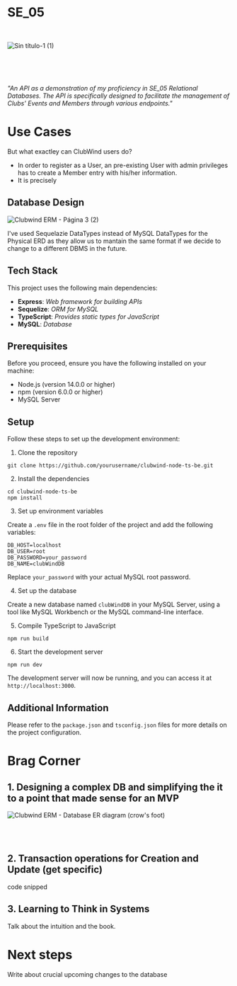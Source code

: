 # SE_05

</br>

![Sin título-1 (1)](https://user-images.githubusercontent.com/89356704/235112292-064954fa-d435-4a6f-b04d-826438a062d2.png)

</br>
</br>
</br>

*"An API as a demonstration of my proficiency in SE_05 Relational Databases. The API is specifically designed to facilitate the management of Clubs' Events and Members through various endpoints."*

# Use Cases

But what exactley can ClubWind users do?

- In order to register as a User, an pre-existing User with admin privileges has to create a Member entry with his/her information.
- It is precisely 



## Database Design

![Clubwind ERM - Página 3 (2)](https://user-images.githubusercontent.com/89356704/235117901-865e703d-5c9e-4f7c-95e8-5f8386994686.png)


I've used Sequelazie DataTypes instead of MySQL DataTypes for the Physical ERD as they allow us to mantain the same format if we decide to change to a different DBMS in the future.

## Tech Stack
This project uses the following main dependencies:

- **Express**: *Web framework for building APIs*
- **Sequelize**: *ORM for MySQL*
- **TypeScript**: *Provides static types for JavaScript*
- **MySQL**: *Database*

## Prerequisites

Before you proceed, ensure you have the following installed on your machine:

- Node.js (version 14.0.0 or higher)
- npm (version 6.0.0 or higher)
- MySQL Server

## Setup

Follow these steps to set up the development environment:

1. Clone the repository
```
git clone https://github.com/yourusername/clubwind-node-ts-be.git
```

2. Install the dependencies
```
cd clubwind-node-ts-be
npm install
```

3. Set up environment variables

Create a `.env` file in the root folder of the project and add the following variables:

```
DB_HOST=localhost
DB_USER=root
DB_PASSWORD=your_password
DB_NAME=clubWindDB
```

Replace `your_password` with your actual MySQL root password.

4. Set up the database

Create a new database named `clubWindDB` in your MySQL Server, using a tool like MySQL Workbench or the MySQL command-line interface.

5. Compile TypeScript to JavaScript
```
npm run build
```

6. Start the development server
```
npm run dev
```

The development server will now be running, and you can access it at `http://localhost:3000`.


## Additional Information

Please refer to the `package.json` and `tsconfig.json` files for more details on the project configuration.



# Brag Corner

## 1. Designing a complex DB and simplifying the it to a point that made sense for an MVP

![Clubwind ERM - Database ER diagram (crow's foot)](https://user-images.githubusercontent.com/89356704/235119977-b0a4086a-3567-4932-a47f-9f4358e2832f.png)

</br>
</br>

## 2. Transaction operations for Creation and Update (get specific)

code snipped

## 3. Learning to Think in Systems
  
Talk about the intuition and the book.

# Next steps

Write about crucial upcoming changes to the database

